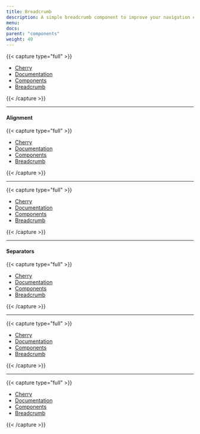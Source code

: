 ```yaml
---
title: Breadcrumb
description: A simple breadcrumb component to improve your navigation experience
menu:
docs:
parent: "components"
weight: 40
---
```


{{< capture type="full" >}}

<nav class="breadcrumb">
  <ul>
    <li><a href="/">Cherry</a></li>
    <li><a href="#">Documentation</a></li>
    <li><a href="#">Components</a></li>
    <li class="active"><a href="#" aria-current="page">Breadcrumb</a></li>
  </ul>
</nav>

{{< /capture >}}

<hr/>

<h4 class="cd-title">Alignment</h4>

{{< capture type="full" >}}

<nav class="breadcrumb breadcrumb-center">
  <ul>
    <li><a href="/">Cherry</a></li>
    <li><a href="#">Documentation</a></li>
    <li><a href="#">Components</a></li>
    <li class="active"><a href="#" aria-current="page">Breadcrumb</a></li>
  </ul>
</nav>

{{< /capture >}}

<hr/>

{{< capture type="full" >}}

<nav class="breadcrumb breadcrumb-right">
  <ul>
    <li><a href="/">Cherry</a></li>
    <li><a href="#">Documentation</a></li>
    <li><a href="#">Components</a></li>
    <li class="active"><a href="#" aria-current="page">Breadcrumb</a></li>
  </ul>
</nav>

{{< /capture >}}

<hr/>

<h4 class="cd-title">Separators</h4>

{{< capture type="full" >}}

<nav class="breadcrumb breadcrumb-bullet">
  <ul>
    <li>
      <a href="/">Cherry</a>
    </li>
    <li>
      <a href="#">Documentation</a>
    </li>
    <li>
      <a href="#">Components</a>
    </li>
    <li class="active">
      <a href="#" aria-current="page">
        Breadcrumb
      </a>
    </li>
  </ul>
</nav>

{{< /capture >}}

<hr>

{{< capture type="full" >}}

<nav class="breadcrumb breadcrumb-arrow">
  <ul>
    <li>
      <a href="/">Cherry</a>
    </li>
    <li>
      <a href="#">Documentation</a>
    </li>
    <li>
      <a href="#">Components</a>
    </li>
    <li class="active">
      <a href="#" aria-current="page"> Breadcrumb </a>
    </li>
  </ul>
</nav>

{{< /capture >}}

<hr>

{{< capture type="full" >}}

<nav class="breadcrumb breadcrumb-dot">
  <ul>
    <li>
      <a href="/">Cherry</a>
    </li>
    <li>
      <a href="#">Documentation</a>
    </li>
    <li>
      <a href="#">Components</a>
    </li>
    <li class="active">
      <a href="#" aria-current="page">
        Breadcrumb
      </a>
    </li>
  </ul>
</nav>

{{< /capture >}}
